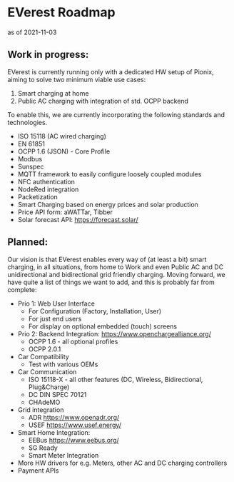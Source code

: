 # EVerest Roadmap
as of 2021-11-03
## Work in progress:
EVerest is currently running only with a dedicated HW setup of Pionix, aiming to solve two minimum viable use cases:  
1. Smart charging at home
2. Public AC charging with integration of std. OCPP backend

To enable this, we are currently incorporating the following standards and technologies.
* ISO 15118 (AC wired charging)
* EN 61851
* OCPP 1.6 (JSON) - Core Profile
* Modbus
* Sunspec
* MQTT framework to easily configure loosely coupled modules
* NFC authentication
* NodeRed integration
* Packetization
* Smart Charging based on energy prices and solar production
* Price API form: aWATTar, Tibber
* Solar forecast API: https://forecast.solar/ 

## Planned:
Our vision is that EVerest enables every way of (at least a bit) smart charging, in all situations, from home to Work and even Public AC and DC unidirectional and bidirectional grid friendly charging. Moving forward, we have quite a list of things we want to add, and this is probably far from complete:
* Prio 1: Web User Interface
  + For Configuration (Factory, Installation, User)
  + For just end users
  + For display on optional embedded (touch) screens
* Prio 2: Backend Integration: https://www.openchargealliance.org/
  + OCPP 1.6 - all optional profiles
  + OCPP 2.0.1
* Car Compatibility
  + Test with various OEMs
* Car Communication
  + ISO 15118-X - all other features (DC, Wireless, Bidirectional, Plug&Charge)
  + DC DIN SPEC 70121
  + CHAdeMO
* Grid integration
  + ADR https://www.openadr.org/ 
  + USEF https://www.usef.energy/
* Smart Home Integration:
  + EEBus https://www.eebus.org/ 
  + SG Ready
  + Smart Meter Integration
* More HW drivers for e.g. Meters, other AC and DC charging controllers
* Payment APIs

